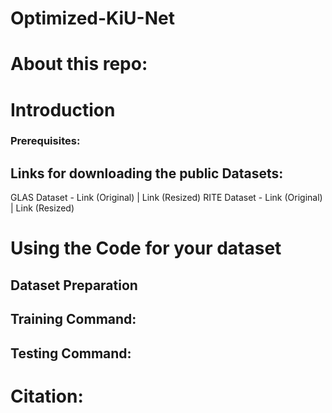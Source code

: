 # Optimized-KiU-Net
# About this repo:
# Introduction
### Prerequisites:
## Links for downloading the public Datasets:
GLAS Dataset - Link (Original) | Link (Resized)
RITE Dataset - Link (Original) | Link (Resized)
# Using the Code for your dataset
## Dataset Preparation
## Training Command:
## Testing Command:
# Citation:
